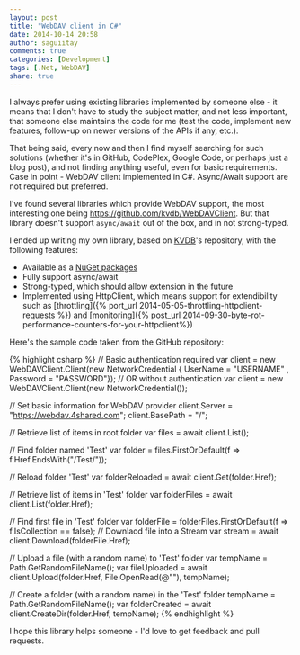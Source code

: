 ```yaml
---
layout: post
title: "WebDAV client in C#"
date: 2014-10-14 20:58
author: saguiitay
comments: true
categories: [Development]
tags: [.Net, WebDAV]
share: true
---
```

I always prefer using existing libraries implemented by someone else - it means that I don't have to study the subject matter, and not less important, that someone
else maintains the code for me (test the code, implement new features, follow-up on newer versions of the APIs if any, etc.). 

That being said, every now and then I find myself searching for such solutions (whether it's in GitHub, CodePlex, Google Code, or perhaps just a blog post), and not
finding anything useful, even for basic requirements. Case in point - WebDAV client implemented in C#. Async/Await support are not required but preferred.

I've found several libraries which provide WebDAV support, the most interesting one being <https://github.com/kvdb/WebDAVClient>. But that library doesn't support
`async/await` out of the box, and in not strong-typed.

I ended up writing my own library, based on [KVDB](https://github.com/kvdb/)'s repository, with the following features:

* Available as a [NuGet packages](https://www.nuget.org/packages/WebDAVClient/)
* Fully support async/await
* Strong-typed, which should allow extension in the future
* Implemented using HttpClient, which means support for extendibility such as [throttling]({% port_url 2014-05-05-throttling-httpclient-requests %}) and 
[monitoring]({% post_url 2014-09-30-byte-rot-performance-counters-for-your-httpclient%})

Here's the sample code taken from the GitHub repository:

{% highlight csharp %}
// Basic authentication required
var client = new WebDAVClient.Client(new NetworkCredential { UserName = "USERNAME" , Password = "PASSWORD"});
// OR without authentication
var client = new WebDAVClient.Client(new NetworkCredential());

// Set basic information for WebDAV provider
client.Server = "https://webdav.4shared.com";
client.BasePath = "/";

// Retrieve list of items in root folder
var files = await client.List();

// Find folder named 'Test'
var folder = files.FirstOrDefault(f => f.Href.EndsWith("/Test/"));

// Reload folder 'Test'
var folderReloaded = await client.Get(folder.Href);

// Retrieve list of items in 'Test' folder
var folderFiles = await client.List(folder.Href);

// Find first file in 'Test' folder
var folderFile = folderFiles.FirstOrDefault(f => f.IsCollection == false);
// Downlaod file into a Stream
var stream = await client.Download(folderFile.Href);

// Upload a file (with a random name) to 'Test' folder
var tempName = Path.GetRandomFileName();
var fileUploaded = await client.Upload(folder.Href, File.OpenRead(@"<PATH TO FILE>"), tempName);

// Create a folder (with a random name) in the 'Test' folder
tempName = Path.GetRandomFileName();
var folderCreated = await client.CreateDir(folder.Href, tempName);
{% endhighlight %}

I hope this library helps someone - I'd love to get feedback and pull requests.